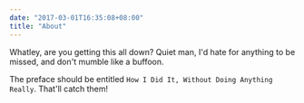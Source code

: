 ```yaml
---
date: "2017-03-01T16:35:08+08:00"
title: "About"
---
```


Whatley, are you getting this all down? Quiet man, I'd hate for anything to be missed, and don't mumble like a buffoon. 

The preface should be entitled `How I Did It, Without Doing Anything Really`. That'll catch them!
